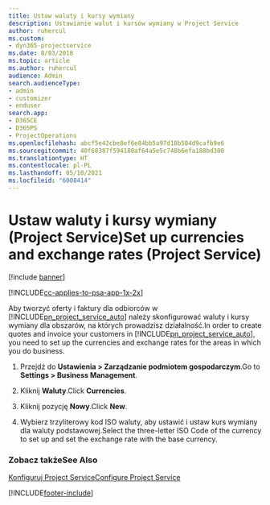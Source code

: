 ```yaml
---
title: Ustaw waluty i kursy wymiany
description: Ustawianie walut i kursów wymiany w Project Service
author: ruhercul
ms.custom:
- dyn365-projectservice
ms.date: 8/03/2018
ms.topic: article
ms.author: ruhercul
audience: Admin
search.audienceType:
- admin
- customizer
- enduser
search.app:
- D365CE
- D365PS
- ProjectOperations
ms.openlocfilehash: abcf5e42cbe8ef6e84bb5a97d18b584d9cafb9e6
ms.sourcegitcommit: 40f68387f594180af64a5e5c748b6efa188bd300
ms.translationtype: HT
ms.contentlocale: pl-PL
ms.lasthandoff: 05/10/2021
ms.locfileid: "6008414"
---
```

# <a name="set-up-currencies-and-exchange-rates-project-service"></a><span data-ttu-id="8c10d-103">Ustaw waluty i kursy wymiany (Project Service)</span><span class="sxs-lookup"><span data-stu-id="8c10d-103">Set up currencies and exchange rates (Project Service)</span></span>

[!include [banner](../includes/psa-now-project-operations.md)]

[!INCLUDE[cc-applies-to-psa-app-1x-2x](../includes/cc-applies-to-psa-app-1x-2x.md)]

<span data-ttu-id="8c10d-104">Aby tworzyć oferty i faktury dla odbiorców w [!INCLUDE[pn_project_service_auto](../includes/pn-project-service-auto.md)] należy skonfigurować waluty i kursy wymiany dla obszarów, na których prowadzisz działalność.</span><span class="sxs-lookup"><span data-stu-id="8c10d-104">In order to create quotes and invoice your customers in [!INCLUDE[pn_project_service_auto](../includes/pn-project-service-auto.md)], you need to set up the currencies and exchange rates for the areas in which you do business.</span></span>  
  
1.  <span data-ttu-id="8c10d-105">Przejdź do **Ustawienia > Zarządzanie podmiotem gospodarczym**.</span><span class="sxs-lookup"><span data-stu-id="8c10d-105">Go to **Settings > Business Management**.</span></span>  
  
2.  <span data-ttu-id="8c10d-106">Kliknij **Waluty**.</span><span class="sxs-lookup"><span data-stu-id="8c10d-106">Click **Currencies**.</span></span>  
  
3.  <span data-ttu-id="8c10d-107">Kliknij pozycję **Nowy**.</span><span class="sxs-lookup"><span data-stu-id="8c10d-107">Click **New**.</span></span>  
  
4.  <span data-ttu-id="8c10d-108">Wybierz trzyliterowy kod ISO waluty, aby ustawić i ustaw kurs wymiany dla waluty podstawowej.</span><span class="sxs-lookup"><span data-stu-id="8c10d-108">Select the three-letter ISO Code of the currency to set up and set the exchange rate with the base currency.</span></span>  
  
### <a name="see-also"></a><span data-ttu-id="8c10d-109">Zobacz także</span><span class="sxs-lookup"><span data-stu-id="8c10d-109">See Also</span></span>  
 [<span data-ttu-id="8c10d-110">Konfiguruj Project Service</span><span class="sxs-lookup"><span data-stu-id="8c10d-110">Configure Project Service</span></span>](../psa/configure.md)


[!INCLUDE[footer-include](../includes/footer-banner.md)]
